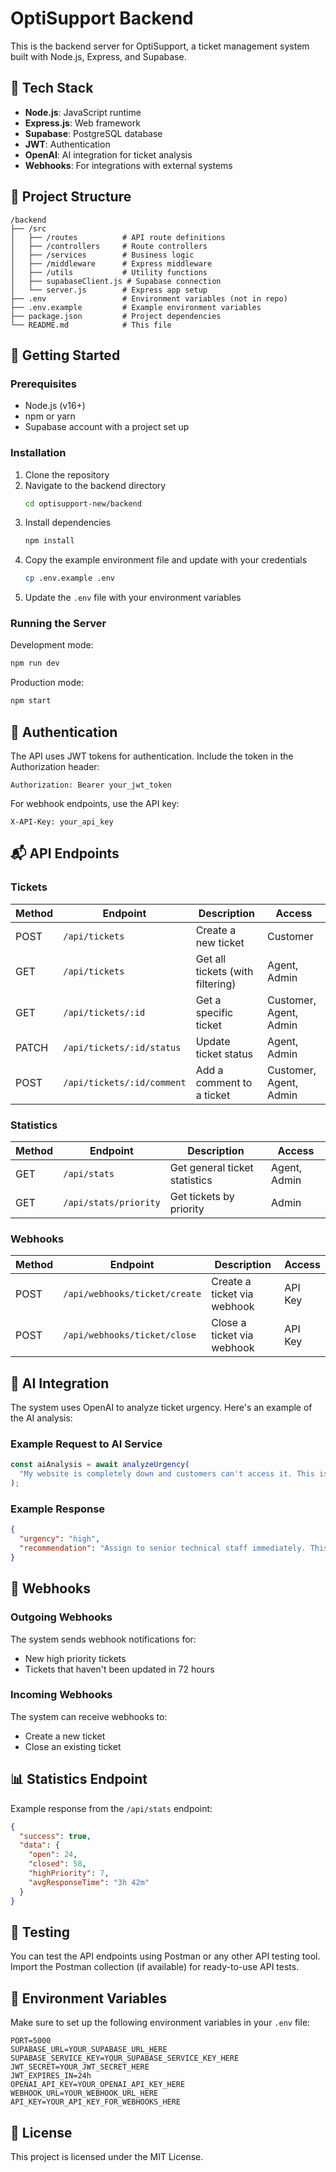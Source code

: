 # OptiSupport Backend

This is the backend server for OptiSupport, a ticket management system built with Node.js, Express, and Supabase.

## 🧱 Tech Stack

- **Node.js**: JavaScript runtime
- **Express.js**: Web framework
- **Supabase**: PostgreSQL database
- **JWT**: Authentication
- **OpenAI**: AI integration for ticket analysis
- **Webhooks**: For integrations with external systems

## 📁 Project Structure

```
/backend
├── /src
│   ├── /routes          # API route definitions
│   ├── /controllers     # Route controllers
│   ├── /services        # Business logic
│   ├── /middleware      # Express middleware
│   ├── /utils           # Utility functions
│   ├── supabaseClient.js # Supabase connection
│   └── server.js        # Express app setup
├── .env                 # Environment variables (not in repo)
├── .env.example         # Example environment variables
├── package.json         # Project dependencies
└── README.md            # This file
```

## 🚀 Getting Started

### Prerequisites

- Node.js (v16+)
- npm or yarn
- Supabase account with a project set up

### Installation

1. Clone the repository
2. Navigate to the backend directory
   ```bash
   cd optisupport-new/backend
   ```
3. Install dependencies
   ```bash
   npm install
   ```
4. Copy the example environment file and update with your credentials
   ```bash
   cp .env.example .env
   ```
5. Update the `.env` file with your environment variables

### Running the Server

Development mode:
```bash
npm run dev
```

Production mode:
```bash
npm start
```

## 🔐 Authentication

The API uses JWT tokens for authentication. Include the token in the Authorization header:

```
Authorization: Bearer your_jwt_token
```

For webhook endpoints, use the API key:

```
X-API-Key: your_api_key
```

## 📬 API Endpoints

### Tickets

| Method | Endpoint | Description | Access |
|--------|----------|-------------|--------|
| POST | `/api/tickets` | Create a new ticket | Customer |
| GET | `/api/tickets` | Get all tickets (with filtering) | Agent, Admin |
| GET | `/api/tickets/:id` | Get a specific ticket | Customer, Agent, Admin |
| PATCH | `/api/tickets/:id/status` | Update ticket status | Agent, Admin |
| POST | `/api/tickets/:id/comment` | Add a comment to a ticket | Customer, Agent, Admin |

### Statistics

| Method | Endpoint | Description | Access |
|--------|----------|-------------|--------|
| GET | `/api/stats` | Get general ticket statistics | Agent, Admin |
| GET | `/api/stats/priority` | Get tickets by priority | Admin |

### Webhooks

| Method | Endpoint | Description | Access |
|--------|----------|-------------|--------|
| POST | `/api/webhooks/ticket/create` | Create a ticket via webhook | API Key |
| POST | `/api/webhooks/ticket/close` | Close a ticket via webhook | API Key |

## 🧠 AI Integration

The system uses OpenAI to analyze ticket urgency. Here's an example of the AI analysis:

### Example Request to AI Service

```javascript
const aiAnalysis = await analyzeUrgency(
  "My website is completely down and customers can't access it. This is urgent!"
);
```

### Example Response

```json
{
  "urgency": "high",
  "recommendation": "Assign to senior technical staff immediately. This is a critical outage affecting business operations."
}
```

## 🔄 Webhooks

### Outgoing Webhooks

The system sends webhook notifications for:
- New high priority tickets
- Tickets that haven't been updated in 72 hours

### Incoming Webhooks

The system can receive webhooks to:
- Create a new ticket
- Close an existing ticket

## 📊 Statistics Endpoint

Example response from the `/api/stats` endpoint:

```json
{
  "success": true,
  "data": {
    "open": 24,
    "closed": 58,
    "highPriority": 7,
    "avgResponseTime": "3h 42m"
  }
}
```

## 🧪 Testing

You can test the API endpoints using Postman or any other API testing tool. Import the Postman collection (if available) for ready-to-use API tests.

## 📝 Environment Variables

Make sure to set up the following environment variables in your `.env` file:

```
PORT=5000
SUPABASE_URL=YOUR_SUPABASE_URL_HERE
SUPABASE_SERVICE_KEY=YOUR_SUPABASE_SERVICE_KEY_HERE
JWT_SECRET=YOUR_JWT_SECRET_HERE
JWT_EXPIRES_IN=24h
OPENAI_API_KEY=YOUR_OPENAI_API_KEY_HERE
WEBHOOK_URL=YOUR_WEBHOOK_URL_HERE
API_KEY=YOUR_API_KEY_FOR_WEBHOOKS_HERE
```

## 📄 License

This project is licensed under the MIT License.
